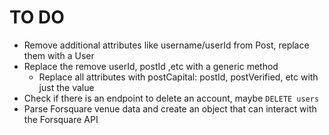 TO DO
=====

* Remove additional attributes like username/userId from Post, replace them with a User
* Replace the remove userId, postId ,etc with a generic method
  + Replace all attributes with postCapital: postId, postVerified, etc with just the value
* Check if there is an endpoint to delete an account, maybe `DELETE users`
* Parse Forsquare venue data and create an object that can interact with the Forsquare API
